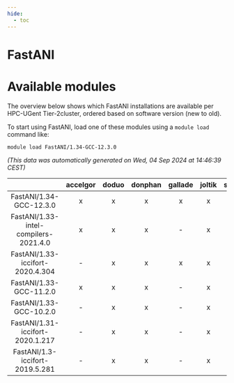 ```yaml
---
hide:
  - toc
---
```


FastANI
=======

# Available modules


The overview below shows which FastANI installations are available per HPC-UGent Tier-2cluster, ordered based on software version (new to old).

To start using FastANI, load one of these modules using a `module load` command like:

```shell
module load FastANI/1.34-GCC-12.3.0
```

*(This data was automatically generated on Wed, 04 Sep 2024 at 14:46:39 CEST)*  

| |accelgor|doduo|donphan|gallade|joltik|shinx|skitty|
| :---: | :---: | :---: | :---: | :---: | :---: | :---: | :---: |
|FastANI/1.34-GCC-12.3.0|x|x|x|x|x|x|x|
|FastANI/1.33-intel-compilers-2021.4.0|x|x|x|-|x|-|x|
|FastANI/1.33-iccifort-2020.4.304|-|x|x|x|x|-|x|
|FastANI/1.33-GCC-11.2.0|x|x|x|-|x|-|x|
|FastANI/1.33-GCC-10.2.0|-|x|x|-|x|-|-|
|FastANI/1.31-iccifort-2020.1.217|-|x|x|-|x|-|x|
|FastANI/1.3-iccifort-2019.5.281|-|x|x|-|x|-|x|
